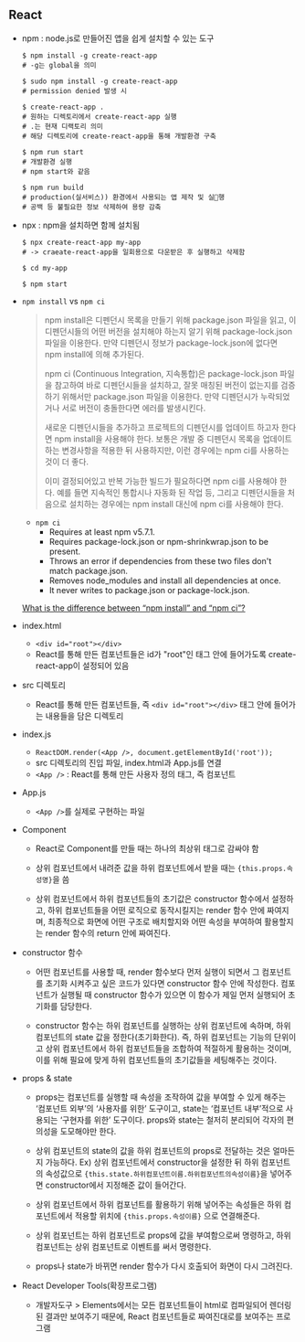 ## React

- npm : node.js로 만들어진 앱을 쉽게 설치할 수 있는 도구

    ```
    $ npm install -g create-react-app
    # -g는 global을 의미

    $ sudo npm install -g create-react-app
    # permission denied 발생 시

    $ create-react-app .
    # 원하는 디렉토리에서 create-react-app 실행
    # .는 현재 디랙토리 의미
    # 해당 디렉토리에 create-react-app을 통해 개발환경 구축

    $ npm run start
    # 개발환경 실행
    # npm start와 같음

    $ npm run build
    # production(실서비스)) 환경에서 사용되는 앱 제작 및 실행
    # 공백 등 불필요한 정보 삭제하여 용량 감축
    ```

- npx : npm을 설치하면 함께 설치됨

    ```
    $ npx create-react-app my-app
    # -> craeate-react-app을 일회용으로 다운받은 후 실행하고 삭제함

    $ cd my-app

    $ npm start
    ```

- `npm install` vs `npm ci`
    > npm install은 디펜던시 목록을 만들기 위해 package.json 파일을 읽고, 이 디펜던시들의 어떤 버전을 설치해야 하는지 알기 위해 package-lock.json 파일을 이용한다. 만약 디펜던시 정보가 package-lock.json에 없다면 npm install에 의해 추가된다.
    >
    > npm ci (Continuous Integration, 지속통합)은 package-lock.json 파일을 참고하여 바로 디펜던시들을 설치하고, 잘못 매칭된 버전이 없는지를 검증하기 위해서만 package.json 파일을 이용한다. 만약 디펜던시가 누락되었거나 서로 버전이 충돌한다면 에러를 발생시킨다.
    >
    > 새로운 디펜던시들을 추가하고 프로젝트의 디펜던시를 업데이트 하고자 한다면 npm install을 사용해야 한다. 보통은 개발 중 디펜던시 목록을 업데이트 하는 변경사항을 적용한 뒤 사용하지만, 이런 경우에는 npm ci를 사용하는 것이 더 좋다.
    >
    > 이미 결정되어있고 반복 가능한 빌드가 필요하다면 npm ci를 사용해야 한다. 예를 들면 지속적인 통합시나 자동화 된 작업 등, 그리고 디펜던시들을 처음으로 설치하는 경우에는  npm install 대신에 npm ci를 사용해야 한다.

    - `npm ci`
        - Requires at least npm v5.7.1.
        - Requires package-lock.json or npm-shrinkwrap.json to be present.
        - Throws an error if dependencies from these two files don't match package.json.
        - Removes node_modules and install all dependencies at once.
        - It never writes to package.json or package-lock.json.

    [What is the difference between “npm install” and “npm ci”?](https://stackoverflow.com/questions/52499617/what-is-the-difference-between-npm-install-and-npm-ci)

- index.html

  - `<div id="root"></div>`
  - React를 통해 만든 컴포넌트들은 id가 "root"인 태그 안에 들어가도록 create-react-app이 설정되어 있음

- src 디렉토리

  - React를 통해 만든 컴포넌트들, 즉 `<div id="root"></div>` 태그 안에 들어가는 내용들을 담은 디렉토리

- index.js

  - `ReactDOM.render(<App />, document.getElementById('root'));`
  - src 디렉토리의 진입 파일, index.html과 App.js를 연결
  - `<App />` : React를 통해 만든 사용자 정의 태그, 즉 컴포넌트

- App.js

  - `<App />`를 실제로 구현하는 파일

- Component

  - React로 Component를 만들 때는 하나의 최상위 태그로 감싸야 함

  - 상위 컴포넌트에서 내려준 값을 하위 컴포넌트에서 받을 때는 `{this.props.속성명}`을 씀

  - 상위 컴포넌트에서 하위 컴포넌트들의 초기값은 constructor 함수에서 설정하고, 하위 컴포넌트들을 어떤 로직으로 동작시킬지는 render 함수 안에 짜여지며, 최종적으로 화면에 어떤 구조로 배치할지와 어떤 속성을 부여하여 활용할지는 render 함수의 return 안에 짜여진다.

- constructor 함수

  - 어떤 컴포넌트를 사용할 때, render 함수보다 먼저 실행이 되면서 그 컴포넌트를 초기화 시켜주고 싶은 코드가 있다면 constructor 함수 안에 작성한다. 컴포넌트가 실행될 때 constructor 함수가 있으면 이 함수가 제일 먼저 실행되어 초기화를 담당한다.

  - constructor 함수는 하위 컴포넌트를 실행하는 상위 컴포넌트에 속하며, 하위 컴포넌트의 state 값을 정한다(초기화한다). 즉, 하위 컴포넌트는 기능의 단위이고 상위 컴포넌트에서 하위 컴포넌트들을 조합하여 적절하게 활용하는 것이며, 이를 위해 필요에 맞게 하위 컴포넌트들의 초기값들을 세팅해주는 것이다.

- props & state

  - props는 컴포넌트를 실행할 때 속성을 조작하여 값을 부여할 수 있게 해주는 ‘컴포넌트 외부’의 ‘사용자를 위한’ 도구이고, state는 ‘컴포넌트 내부’적으로 사용되는 ‘구현자를 위한’ 도구이다. props와 state는 철저히 분리되어 각자의 편의성을 도모해야만 한다.

  - 상위 컴포넌트의 state의 값을 하위 컴포넌트의 props로 전달하는 것은 얼마든지 가능하다. Ex) 상위 컴포넌트에서 constructor을 설정한 뒤 하위 컴포넌트의 속성값으로 `{this.state.하위컴포넌트이름.하위컴포넌트의속성이름}`을 넣어주면 constructor에서 지정해준 값이 들어간다.

  - 상위 컴포넌트에서 하위 컴포넌트를 활용하기 위해 넣어주는 속성들은 하위 컴포넌트에서 적용할 위치에 `{this.props.속성이름}` 으로 연결해준다.

  - 상위 컴포넌트는 하위 컴포넌트로 props에 값을 부여함으로써 명령하고, 하위 컴포넌트는 상위 컴포넌트로 이벤트를 써서 명령한다.

  - props나 state가 바뀌면 render 함수가 다시 호출되어 화면이 다시 그려진다.

- React Developer Tools(확장프로그램)

  - 개발자도구 > Elements에서는 모든 컴포넌트들이 html로 컴파일되어 렌더링된 결과만 보여주기 때문에, React 컴포넌트들로 짜여진대로를 보여주는 프로그램

